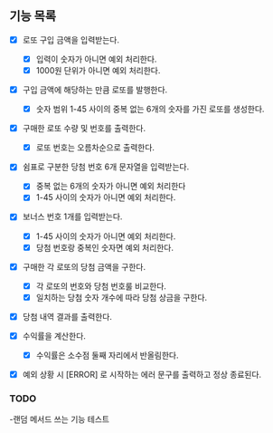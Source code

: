 ## 기능 목록
- [x] 로또 구입 금액을 입력받는다.
  - [x] 입력이 숫자가 아니면 예외 처리한다. 
  - [x] 1000원 단위가 아니면 예외 처리한다.  

- [x] 구입 금액에 해당하는 만큼 로또를 발행한다. 
  - [x] 숫자 범위 1-45 사이의 중복 없는 6개의 숫자를 가진 로또를 생성한다.
  
- [x] 구매한 로또 수량 및 번호를 출력한다.
  - [x] 로또 번호는 오름차순으로 출력한다.

- [x] 쉼표로 구분한 당첨 번호 6개 문자열을 입력받는다.
  - [x] 중복 없는 6개의 숫자가 아니면 예외 처리한다
  - [x] 1-45 사이의 숫자가 아니면 예외 처리한다.
  
- [x] 보너스 번호 1개를 입력받는다. 
  - [x] 1-45 사이의 숫자가 아니면 예외 처리한다.
  - [x] 당첨 번호랑 중복인 숫자면 예외 처리한다. 

- [x] 구매한 각 로또의 당첨 금액을 구한다.
  - [x] 각 로또의 번호와 당첨 번호룰 비교한다. 
  - [x] 일치하는 당첨 숫자 개수에 따라 당첨 상금을 구한다.

- [x] 당첨 내역 결과를 출력한다. 

- [x] 수익률을 계산한다. 
  - [x] 수익률은 소수점 둘째 자리에서 반올림한다. 
  
- [x] 예외 상황 시 [ERROR] 로 시작하는 에러 문구를 출력하고 정상 종료된다. 

### TODO
-랜덤 메서드 쓰는 기능 테스트

